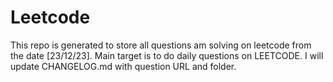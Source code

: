 # Leetcode
This repo is generated to store all questions am solving on leetcode from the date [23/12/23]. Main target is to do daily questions on LEETCODE.
I will update CHANGELOG.md with question URL and folder.
